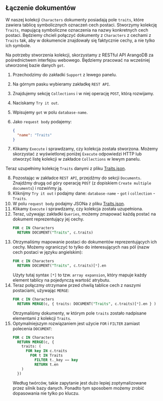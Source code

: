 ## Łączenie dokumentów

W naszej kolekcji `Characters` dokumenty posiadają pole `traits`, które zawiera tablicę symbolicznych oznaczeń cech postaci. Stworzymy kolekcję `Traits`, mapującą symboliczne oznaczenia na nazwy konkretnych cech postaci. Będziemy chcieli połączyć dokumenty z `Characters` z cechami z `Traits` tak, aby w dokumencie znajdowały się faktycznie cechy, a nie tylko ich symbole.

Na potrzeby stworzenia kolekcji, skorzystamy z RESTful API ArangoDB za pośrednictwem interfejsu webowego. Będziemy pracować na wcześniej utworzonej bazie danych `got`.

1. Przechodzimy do zakładki `Support` z lewego panelu.
2. Na górnym pasku wybieramy zakładkę `REST API`.
3. Znajdujemy sekcję `Collections` i w niej operację `POST`, którą rozwijamy.
4. Naciskamy `Try it out`.
5. Wpisujemy `got` w polu `database-name`.
6. Jako `request body` podajemy:

   ```json
   {
     "name": "Traits"
   }
   ```

7. Klikamy `Execute` i sprawdzamy, czy kolekcja została stworzona. Możemy skorzystać z wyświetlonej poniżej `Execute` odpowiedzi HTTP lub otworzyć listę kolekcji w zakładce `Collections` w lewym panelu.

Teraz uzupełnimy kolekcję `Traits` danymi z pliku [Traits.json](./Dane-do-przykladow/Traits.json).

8. Pozostając w zakładce `REST API`, przejdźmy do sekcji `Documents`. Znajdźmy drugą od góry operację `POST` (z dopiskiem `Create multiple documents`) i rozwińmy ją.
9. Kliknijmy `Try it out` i podajmy dane: `database-name` - `got` i `collection` - `Traits`.
10. W polu `request body` podajmy JSONa z pliku [Traits.json](./Dane-do-przykladow/Traits.json).
11. Klikamy `Execute` i sprawdzamy, czy kolekcja została uzupełniona.
12. Teraz, używając zakładki `Queries`, możemy zmapować każdą postać na dokument reprezentujący jej cechy.
    ```sql
    FOR c IN Characters
      RETURN DOCUMENT("Traits", c.traits)
    ```
13. Otrzymaliśmy mapowanie postaci do dokumentów reprezentujących ich cechy. Możemy ograniczyć to tylko do interesujących nas pól (nazw cech postaci w języku angielskim):
    ```sql
    FOR c IN Characters
      RETURN DOCUMENT("Traits", c.traits)[*].en
    ```
    Użyty tutaj syntax `[*]` to tzw. `array expansion`, który mapuje każdy element tablicy na pojedynczą wartość atrybutu.
14. Teraz połączmy otrzymane przed chwilą tablice cech z naszymi postaciami, używając `MERGE`:
    ```sql
    FOR c IN Characters
      RETURN MERGE(c, { traits: DOCUMENT("Traits", c.traits)[*].en } )
    ```
    Otrzymaliśmy dokumenty, w którym pole `traits` zostało nadpisane elementami z kolekcji `Traits`.
15. Optymalniejszym rozwiązaniem jest użycie `FOR` i `FILTER` zamiast polecenia `DOCUMENT`:
    ```sql
    FOR c IN Characters
      RETURN MERGE(c, {
        traits: (
          FOR key IN c.traits
            FOR t IN Traits
              FILTER t._key == key
              RETURN t.en
        )
      })
    ```
    Według twórców, takie zapytanie jest dużo lepiej zoptymalizowane przez silnik bazy danych. Ponadto tym sposobem możemy zrobić dopasowania nie tylko po kluczu.
